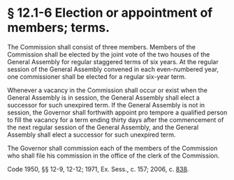 # § 12.1-6 Election or appointment of members; terms.

<p>The Commission shall consist of three members. Members of the Commission shall be elected by the joint vote of the two houses of the General Assembly for regular staggered terms of six years. At the regular session of the General Assembly convened in each even-numbered year, one commissioner shall be elected for a regular six-year term.</p><p>Whenever a vacancy in the Commission shall occur or exist when the General Assembly is in session, the General Assembly shall elect a successor for such unexpired term. If the General Assembly is not in session, the Governor shall forthwith appoint pro tempore a qualified person to fill the vacancy for a term ending thirty days after the commencement of the next regular session of the General Assembly, and the General Assembly shall elect a successor for such unexpired term.</p><p>The Governor shall commission each of the members of the Commission who shall file his commission in the office of the clerk of the Commission.</p><p>Code 1950, §§ 12-9, 12-12; 1971, Ex. Sess., c. 157; 2006, c. <a href='http://lis.virginia.gov/cgi-bin/legp604.exe?061+ful+CHAP0838'>838</a>.</p>